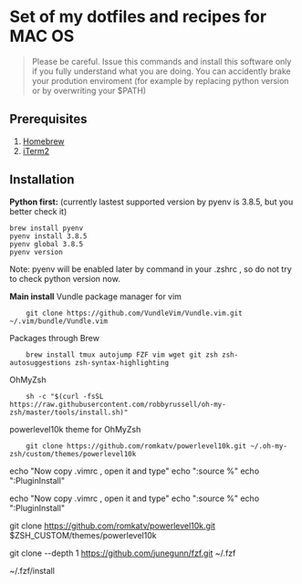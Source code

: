 # Set of my dotfiles and recipes for MAC OS

> Please be careful. Issue this commands and install this software only if you fully understand what you are doing. You can accidently brake your prodution enviroment (for example by replacing python version or by overwriting your $PATH)

## Prerequisites 
1. [Homebrew](https://brew.sh/)
2. [iTerm2](https://www.iterm2.com/)


## Installation

**Python first:**
(currently lastest supported version by pyenv is 3.8.5, but you better check it)

    brew install pyenv
    pyenv install 3.8.5
    pyenv global 3.8.5
    pyenv version

Note: pyenv will be enabled later by command in your .zshrc , so do not try to check python version now.

**Main install**
Vundle package manager for vim

        git clone https://github.com/VundleVim/Vundle.vim.git ~/.vim/bundle/Vundle.vim

Packages through Brew        
        
        brew install tmux autojump FZF vim wget git zsh zsh-autosuggestions zsh-syntax-highlighting
        
OhMyZsh

        sh -c "$(curl -fsSL https://raw.githubusercontent.com/robbyrussell/oh-my-zsh/master/tools/install.sh)"
        
powerlevel10k theme for OhMyZsh

        git clone https://github.com/romkatv/powerlevel10k.git ~/.oh-my-zsh/custom/themes/powerlevel10k



echo "Now copy .vimrc , open it and type"
echo ":source %"
echo ":PluginInstall"

echo "Now copy .vimrc , open it and type"
echo ":source %"
echo ":PluginInstall"


git clone https://github.com/romkatv/powerlevel10k.git $ZSH_CUSTOM/themes/powerlevel10k

git clone --depth 1 https://github.com/junegunn/fzf.git ~/.fzf

~/.fzf/install






